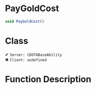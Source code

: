 # PayGoldCost
```js
void PayGoldCost()
```
# Class
✔ `Server: CDOTABaseAbility`  
✖ `Client: undefined`  

# Function Description

